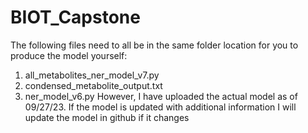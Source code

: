 # BIOT_Capstone
The following files need to all be in the same folder location for you to produce the model yourself:
1) all_metabolites_ner_model_v7.py
2) condensed_metabolite_output.txt
3) ner_model_v6.py
However, I have uploaded the actual model as of 09/27/23. If the model is updated with additional information
I will update the model in github if it changes
